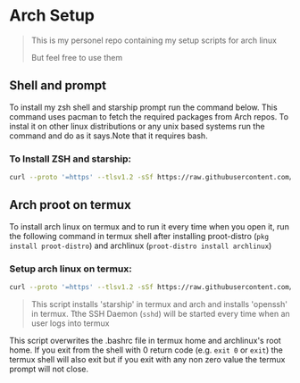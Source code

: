 # Arch Setup
> This is my personel repo containing my setup scripts for arch linux
>
>But feel free to use them

## Shell and prompt

To install my zsh shell and starship prompt run the command below. This command uses pacman to fetch the required packages from Arch repos. To instal it on other linux distributions or any unix based systems run the command and do as it says.Note that it requires bash.
### To Install ZSH and starship:
```sh
curl --proto '=https' --tlsv1.2 -sSf https://raw.githubusercontent.com/vigneshpa/arch-setup/main/prompt.sh | bash
```

## Arch proot on termux
To install arch linux on termux and to run it every time when you open it, run the following command in termux shell after installing proot-distro (``pkg install proot-distro``) and archlinux (``proot-distro install archlinux``)
### Setup arch linux on termux:
```sh
curl --proto '=https' --tlsv1.2 -sSf https://raw.githubusercontent.com/vigneshpa/arch-setup/main/termux.sh | bash
```
>This script installs 'starship' in termux and arch and installs 'openssh' in termux. Tthe SSH Daemon (`sshd`) will be started every time when an user logs into termux

This script overwrites the .bashrc file in termux home and archlinux's root home. If you exit from the shell with 0 return code (e.g. `exit 0` or `exit`) the termux shell will also exit but if you exit with any non zero value the termux prompt will not close.